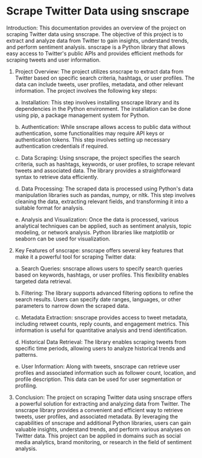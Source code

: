 # Scrape Twitter Data using snscrape

Introduction:
This documentation provides an overview of the project on scraping Twitter data using snscrape. The objective of this project is to extract and analyze data from Twitter to gain insights, understand trends, and perform sentiment analysis. snscrape is a Python library that allows easy access to Twitter's public APIs and provides efficient methods for scraping tweets and user information.

1. Project Overview:
The project utilizes snscrape to extract data from Twitter based on specific search criteria, hashtags, or user profiles. The data can include tweets, user profiles, metadata, and other relevant information. The project involves the following key steps:

   a. Installation: This step involves installing snscrape library and its dependencies in the Python environment. The installation can be done using pip, a package management system for Python.

   b. Authentication: While snscrape allows access to public data without authentication, some functionalities may require API keys or authentication tokens. This step involves setting up necessary authentication credentials if required.

   c. Data Scraping: Using snscrape, the project specifies the search criteria, such as hashtags, keywords, or user profiles, to scrape relevant tweets and associated data. The library provides a straightforward syntax to retrieve data efficiently.

   d. Data Processing: The scraped data is processed using Python's data manipulation libraries such as pandas, numpy, or nltk. This step involves cleaning the data, extracting relevant fields, and transforming it into a suitable format for analysis.

   e. Analysis and Visualization: Once the data is processed, various analytical techniques can be applied, such as sentiment analysis, topic modeling, or network analysis. Python libraries like matplotlib or seaborn can be used for visualization.

2. Key Features of snscrape:
snscrape offers several key features that make it a powerful tool for scraping Twitter data:

   a. Search Queries: snscrape allows users to specify search queries based on keywords, hashtags, or user profiles. This flexibility enables targeted data retrieval.

   b. Filtering: The library supports advanced filtering options to refine the search results. Users can specify date ranges, languages, or other parameters to narrow down the scraped data.

   c. Metadata Extraction: snscrape provides access to tweet metadata, including retweet counts, reply counts, and engagement metrics. This information is useful for quantitative analysis and trend identification.

   d. Historical Data Retrieval: The library enables scraping tweets from specific time periods, allowing users to analyze historical trends and patterns.

   e. User Information: Along with tweets, snscrape can retrieve user profiles and associated information such as follower count, location, and profile description. This data can be used for user segmentation or profiling.

3. Conclusion:
The project on scraping Twitter data using snscrape offers a powerful solution for extracting and analyzing data from Twitter. The snscrape library provides a convenient and efficient way to retrieve tweets, user profiles, and associated metadata. By leveraging the capabilities of snscrape and additional Python libraries, users can gain valuable insights, understand trends, and perform various analyses on Twitter data. This project can be applied in domains such as social media analytics, brand monitoring, or research in the field of sentiment analysis.

